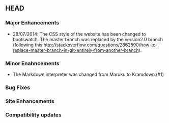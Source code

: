 ## HEAD

### Major Enhancements

  * 28/07/2014: The CSS style of the website has been changed to bootswatch. The master branch was replaced by the version2.0 branch (following this http://stackoverflow.com/questions/2862590/how-to-replace-master-branch-in-git-entirely-from-another-branch).

### Minor Enahncements
  * The Markdown interpreter was changed from Maruku to Kramdown (#1)

### Bug Fixes

### Site Enhancements

### Compatibility updates

